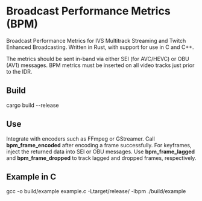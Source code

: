 # Broadcast Performance Metrics (BPM)
Broadcast Performance Metrics for IVS Multitrack Streaming and Twitch Enhanced Broadcasting. Written in Rust, with support for use in C and C++.

The metrics should be sent in-band via either SEI (for AVC/HEVC) or OBU (AV1) messages. BPM metrics must be inserted on all video tracks just prior to the IDR.

## Build
cargo build --release

## Use
Integrate with encoders such as FFmpeg or GStreamer. Call **bpm_frame_encoded** after encoding a frame successfully. For keyframes, inject the returned data into SEI or OBU messages. Use **bpm_frame_lagged** and **bpm_frame_dropped** to track lagged and dropped frames, respectively.

## Example in C
gcc -o build/example example.c -Ltarget/release/ -lbpm
./build/example